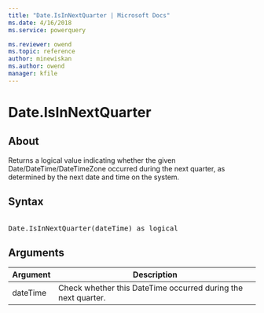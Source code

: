 ```yaml
---
title: "Date.IsInNextQuarter | Microsoft Docs"
ms.date: 4/16/2018
ms.service: powerquery

ms.reviewer: owend
ms.topic: reference
author: minewiskan
ms.author: owend
manager: kfile
---
```

# Date.IsInNextQuarter

  
## About  
Returns a logical value indicating whether the given Date/DateTime/DateTimeZone occurred during the next quarter, as determined by the next date and time on the system.  
  
## Syntax

<pre> 
Date.IsInNextQuarter(dateTime) as logical  
</pre>  
  
## Arguments  
  
|Argument|Description|  
|------------|---------------|  
|dateTime|Check whether this DateTime occurred during the next quarter.|  
  
